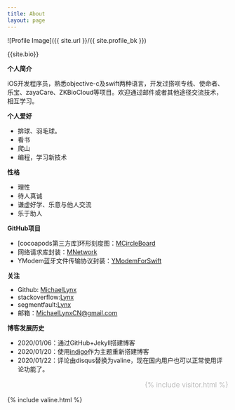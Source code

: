 ```yaml
---
title: About
layout: page
---
```

![Profile Image]({{ site.url }}/{{ site.profile_bk }})
<figcaption class="caption">{{site.bio}}</figcaption>



<b>个人简介</b><br>

iOS开发程序员，熟悉objective-c及swift两种语言，开发过搭呗专线、使命者、乐宝、zayaCare、ZKBioCloud等项目。欢迎通过邮件或者其他途径交流技术，相互学习。



<b>个人爱好</b><br>

<ul>
    <li>排球、羽毛球。</li>
    <li>看书</li>
    <li>爬山</li>
  	<li>编程，学习新技术</li>
</ul>



<b>性格</b><br>

<ul>
  <li>理性</li>
  <li>待人真诚</li>
  <li>谦虚好学、乐意与他人交流</li>
  <li>乐于助人</li>
</ul>



<b>GitHub项目</b><br>

<ul>
  <li>[cocoapods第三方库]环形刻度图：<a href="https://github.com/MichaelLynx/MCircleBoard">MCircleBoard</a></li>
  <li>网络请求库封装：<a href="https://github.com/MichaelLynx/MNetwork">MNetwork</a></li>
  <li>YModem蓝牙文件传输协议封装：<a href="https://github.com/MichaelLynx/YModemForSwift">YModemForSwift</a></li>
</ul>



<b>关注</b><br>

<ul>
    <li>Github: <a href="https://github.com/MichaelLynx" target="_blank">MichaelLynx</a></li>
    <li>stackoverflow:<a href="https://stackoverflow.com/users/12045492/blacksage" target="_blank">Lynx</a></li>
  	<li>segmentfault:<a href="https://segmentfault.com/u/blacksage" target="_blank">Lynx</a></li>
    <li>邮箱：<a href = "mailto:MichaelLynxCN@gmail.com">MichaelLynxCN@gmail.com</a></li>
</ul>



<b>博客发展历史</b><br>

<ul>
  <li>2020/01/06：通过GitHub+Jekyll搭建博客</li>
  <li>2020/01/20：使用<a href="https://github.com/sergiokopplin/indigo">indigo</a>作为主题重新搭建博客</li>
  <li>2020/01/22：评论由disqus替换为valine，现在国内用户也可以正常使用评论功能了。</li>
</ul>



<p style="color:#aaa;font-size: 1.0rem;font-weight: 300;text-align: right;">
    {% include visitor.html %}
</p>



{% include valine.html %}    